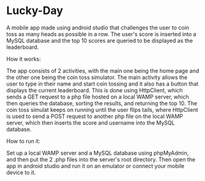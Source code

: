 # Lucky-Day
A mobile app made using android studio that challenges the user to coin toss as many heads as possible in a row. 
The user's score is inserted into a MySQL database and the top 10 scores are queried to be displayed as the leaderboard.

How it works:

The app consists of 2 activities, with the main one being the home page and the other one being the coin toss simulator.
The main activity allows the user to type in their name and start coin tossing and it also has a button that displays the current leaderboard.
This is done using HttpClient, which sends a GET request to a php file hosted on a local WAMP server, which then queries the database, sorting the results, and returning the top 10.
The coin toss simulat keeps on running until the user flips tails, where HttpClient is used to send a POST request to another php file on the local WAMP server, which then inserts the score and username into the MySQL database.

How to run it:

Set up a local WAMP server and a MySQL database using phpMyAdmin, and then put the 2 .php files into the server's root directory. Then open the app in android studio and run it on an emulator or connect your mobile device to it.
